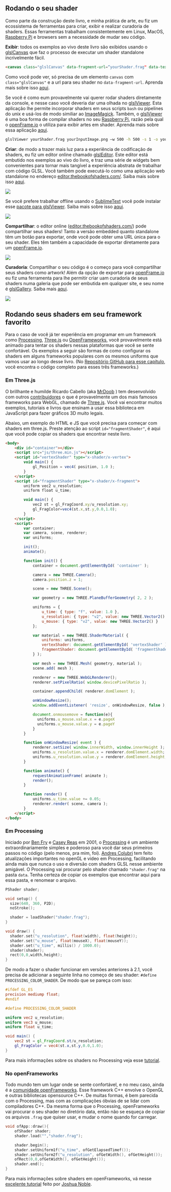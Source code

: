 ## Rodando o seu shader

Como parte da construção deste livro, e minha prática de arte, eu fiz um ecossistema de ferramentas para criar, exibir e realizar curadoria de shaders. Essas ferramentas trabalham consistentemente em Linux, MacOS, [Raspberry Pi](https://www.raspberrypi.org/) e browsers sem a necessidade de mudar seu código.

**Exibir**: todos os exemplos ao vivo deste livro são exibidos usando o [glslCanvas](https://github.com/patriciogonzalezvivo/glslCanvas) que faz o processo de executar um shader standalone incrivelmente fácil.

```html
<canvas class="glslCanvas" data-fragment-url=“yourShader.frag" data-textures=“yourInputImage.png” width="500" height="500"></canvas>
```

Como você pode ver, só precisa de um elemento `canvas` com `class="glslCanvas"` e a url para seu shader no `data-fragment-url`. Aprenda mais sobre isso [aqui](https://github.com/patriciogonzalezvivo/glslCanvas).

Se você é como eum provavelmente vai querer rodar shaders diretamente da console, e nesse caso você deveria dar uma olhada no [glslViewer](https://github.com/patriciogonzalezvivo/glslViewer). Esta aplicação lhe permite incorporar shaders em seus scripts `bash` ou pipelines do unix e usá-los de modo similiar ao [ImageMagick](http://www.imagemagick.org/script/index.php). Também, o [glslViewer](https://github.com/patriciogonzalezvivo/glslViewer) é uma boa forma de compilar shaders no seu [Raspberry Pi](https://www.raspberrypi.org/), razão pela qual o [openFrame.io](http://openframe.io/) o utiliza para exibir artes em shader. Aprenda mais sobre essa aplicação [aqui](https://github.com/patriciogonzalezvivo/glslViewer).

```bash
glslViewer yourShader.frag yourInputImage.png —w 500 -h 500 -s 1 -o yourOutputImage.png
```

**Criar**: de modo a trazer mais luz para a experiência de codificação de shaders, eu fiz um editor online chamado [glslEditor](https://github.com/patriciogonzalezvivo/glslEditor). Este editor está embutido nos exemplos ao vivo do livro, e traz uma série de widgets bem convenientes para tornar mais tangível a experiência abstrata de trabalhar com código GLSL. Você também pode executá-lo como uma aplicação web standalone no endereço [editor.thebookofshaders.com/](http://editor.thebookofshaders.com/). Saiba mais sobre isso [aqui](https://github.com/patriciogonzalezvivo/glslEditor).

![](glslEditor-01.gif)

Se você prefere trabalhar offline usando o [SublimeText](https://www.sublimetext.com/) você pode instalar esse [pacote para glslViewer](https://packagecontrol.io/packages/glslViewer). Saiba mais sobre isso [aqui](https://github.com/patriciogonzalezvivo/sublime-glslViewer).

![](glslViewer.gif)

**Compartilhar**: o editor online ([editor.thebookofshaders.com/](http://editor.thebookofshaders.com/)) pode compartilhar seus shaders! Tanto a versão embedded quanto standalone têm um botão para exportar, onde você pode obter uma URL única para o seu shader. Eles têm também a capacidade de exportar diretamente para um [openFrame.io](http://openframe.io/).

![](glslEditor-00.gif)

**Curadoria**: Compartilhar o seu código é o começo para você compartilhar seus shaders como artwork! Além da opção de exportar para [openFrame.io](http://openframe.io/) eu fiz uma ferramenta para lhe permitir criar uam curadoria de seus shaders numa galeria que pode ser embutida em qualquer site, e seu nome é [glslGallery](https://github.com/patriciogonzalezvivo/glslGallery). Saiba mais [aqui](https://github.com/patriciogonzalezvivo/glslGallery).

![](glslGallery.gif)

## Rodando seus shaders em seu framework favorito

Para o caso de você já ter experiência em programar em um framework como [Processing](https://processing.org/), [Three.js](http://threejs.org/) ou [OpenFrameworks](http://openframeworks.cc/), você provavelmente está animado para tentar os shaders nessas plataformas que você se sente confortável. Os exemplos a seguir são formas de como configurar os shaders em alguns frameworks populares com os mesmos uniforms que vamos usar ao longo desse livro. (No [Repositório GitHub para esse capítulo](https://github.com/patriciogonzalezvivo/thebookofshaders/tree/master/04), você encontra o código completo para esses três frameworks.)

### Em **Three.js**

O brillhante e humilde Ricardo Cabello (aka [MrDoob](https://twitter.com/mrdoob) ) tem desenvolvido com outros [contribuidores](https://github.com/mrdoob/three.js/graphs/contributors) o que é provavelmente um dos mais famosos frameworks para WebGL, chamado de [Three.js](http://threejs.org/). Você vai encontrar muitos exemplos, tutoriais e livros que ensinam a usar essa biblioteca em JavaScript para fazer gráficos 3D muito legais.

Abaixo, um exemplo do HTML e JS que você precisa para começar com shaders em three.js. Preste atenção ao script `id="fragmentShader"`, é aqui que você pode copiar os shaders que encontrar neste livro.

```html
<body>
    <div id="container"></div>
    <script src="js/three.min.js"></script>
    <script id="vertexShader" type="x-shader/x-vertex">
        void main() {
            gl_Position = vec4( position, 1.0 );
        }
    </script>
    <script id="fragmentShader" type="x-shader/x-fragment">
        uniform vec2 u_resolution;
        uniform float u_time;

        void main() {
            vec2 st = gl_FragCoord.xy/u_resolution.xy;
            gl_FragColor=vec4(st.x,st.y,0.0,1.0);
        }
    </script>
    <script>
        var container;
        var camera, scene, renderer;
        var uniforms;

        init();
        animate();

        function init() {
            container = document.getElementById( 'container' );

            camera = new THREE.Camera();
            camera.position.z = 1;

            scene = new THREE.Scene();

            var geometry = new THREE.PlaneBufferGeometry( 2, 2 );

            uniforms = {
                u_time: { type: "f", value: 1.0 },
                u_resolution: { type: "v2", value: new THREE.Vector2() },
                u_mouse: { type: "v2", value: new THREE.Vector2() }
            };

            var material = new THREE.ShaderMaterial( {
                uniforms: uniforms,
                vertexShader: document.getElementById( 'vertexShader' ).textContent,
                fragmentShader: document.getElementById( 'fragmentShader' ).textContent
            } );

            var mesh = new THREE.Mesh( geometry, material );
            scene.add( mesh );

            renderer = new THREE.WebGLRenderer();
            renderer.setPixelRatio( window.devicePixelRatio );

            container.appendChild( renderer.domElement );

            onWindowResize();
            window.addEventListener( 'resize', onWindowResize, false );

            document.onmousemove = function(e){
              uniforms.u_mouse.value.x = e.pageX
              uniforms.u_mouse.value.y = e.pageY
            }
        }

        function onWindowResize( event ) {
            renderer.setSize( window.innerWidth, window.innerHeight );
            uniforms.u_resolution.value.x = renderer.domElement.width;
            uniforms.u_resolution.value.y = renderer.domElement.height;
        }

        function animate() {
            requestAnimationFrame( animate );
            render();
        }

        function render() {
            uniforms.u_time.value += 0.05;
            renderer.render( scene, camera );
        }
    </script>
</body>
```

### Em **Processing**

Iniciado por [Ben Fry](http://benfry.com/) e [Casey Reas](http://reas.com/) em 2001, o [Processing](https://processing.org/) é um ambiente extraordinariamente simples e poderoso para você dar seus primeiros passos no código (pelo menos, pra mim, foi). [Andres Colubri](https://codeanticode.wordpress.com/) tem feito atualizações importantes no openGL e video em Processing, facilitando ainda mais que nunca o uso e diversão com shaders GLSL nesse ambiente amigável. O Processing vai procurar pelo shader chamado `"shader.frag"` na pasta `data`. Tenha certeza de copiar os exemplos que encontrar aqui para essa pasta, e renomear o arquivo.

```cpp
PShader shader;

void setup() {
  size(640, 360, P2D);
  noStroke();

  shader = loadShader("shader.frag");
}

void draw() {
  shader.set("u_resolution", float(width), float(height));
  shader.set("u_mouse", float(mouseX), float(mouseY));
  shader.set("u_time", millis() / 1000.0);
  shader(shader);
  rect(0,0,width,height);
}
```

De modo a fazer o shader funcionar em versões anteriores à 2.1, você precisa de adicionar a seguinte linha no começo de seu shader: `#define PROCESSING_COLOR_SHADER`. De modo que se pareça com isso:

```glsl
#ifdef GL_ES
precision mediump float;
#endif

#define PROCESSING_COLOR_SHADER

uniform vec2 u_resolution;
uniform vec3 u_mouse;
uniform float u_time;

void main() {
    vec2 st = gl_FragCoord.st/u_resolution;
    gl_FragColor = vec4(st.x,st.y,0.0,1.0);
}
```

Para mais informações sobre os shaders no Processing veja esse [tutorial](https://processing.org/tutorials/pshader/).

### No **openFrameworks**

Todo mundo tem um lugar onde se sente confortável, e no meu caso, ainda é a [comunidade openFrameworks](http://openframeworks.cc/). Esse framework C++ envolve o OpenGL e outras bibliotecas opensource C++. De muitas formas, é bem parecida com o Processing, mas com as complicações óbvias de se lidar com compiladores C++. Da mesma forma que o Processing, openFrameworks vai procurar o seu shader no diretório data, então não se esqueça de copiar os arquivos `.frag` que quiser usar, e mudar o nome quando for carregar.

```cpp
void ofApp::draw(){
    ofShader shader;
    shader.load("","shader.frag");

    shader.begin();
    shader.setUniform1f("u_time", ofGetElapsedTimef());
    shader.setUniform2f("u_resolution", ofGetWidth(), ofGetHeight());
    ofRect(0,0,ofGetWidth(), ofGetHeight());
    shader.end();
}
```

Para mais informações sobre shaders em openFrameworks, vá nesse [excelente tutorial](http://openframeworks.cc/ofBook/chapters/shaders.html) feito por [Joshua Noble](http://thefactoryfactory.com/).

